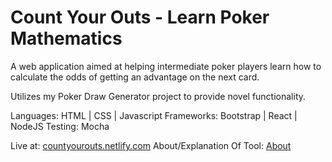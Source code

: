# Count Your Outs - Learn Poker Mathematics

A web application aimed at helping intermediate poker players learn how to calculate the odds of getting an advantage on the next card.

Utilizes my Poker Draw Generator project to provide novel functionality.

Languages: HTML | CSS | Javascript
Frameworks: Bootstrap | React | NodeJS
Testing: Mocha

Live at: [countyourouts.netlify.com](https://countyourouts.netlify.app/)
About/Explanation Of Tool: [About](https://countyourouts.netlify.app/what-are-outs)



